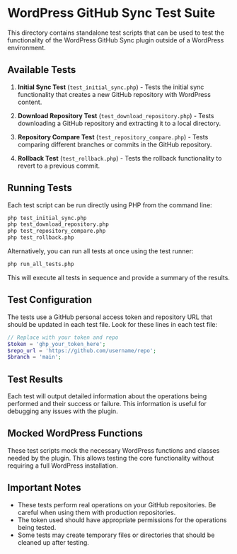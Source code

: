 # WordPress GitHub Sync Test Suite

This directory contains standalone test scripts that can be used to test the functionality of the WordPress GitHub Sync plugin outside of a WordPress environment.

## Available Tests

1. **Initial Sync Test** (`test_initial_sync.php`) - Tests the initial sync functionality that creates a new GitHub repository with WordPress content.

2. **Download Repository Test** (`test_download_repository.php`) - Tests downloading a GitHub repository and extracting it to a local directory.

3. **Repository Compare Test** (`test_repository_compare.php`) - Tests comparing different branches or commits in the GitHub repository.

4. **Rollback Test** (`test_rollback.php`) - Tests the rollback functionality to revert to a previous commit.

## Running Tests

Each test script can be run directly using PHP from the command line:

```bash
php test_initial_sync.php
php test_download_repository.php
php test_repository_compare.php
php test_rollback.php
```

Alternatively, you can run all tests at once using the test runner:

```bash
php run_all_tests.php
```

This will execute all tests in sequence and provide a summary of the results.

## Test Configuration

The tests use a GitHub personal access token and repository URL that should be updated in each test file. Look for these lines in each test file:

```php
// Replace with your token and repo
$token = 'ghp_your_token_here'; 
$repo_url = 'https://github.com/username/repo';
$branch = 'main';
```

## Test Results

Each test will output detailed information about the operations being performed and their success or failure. This information is useful for debugging any issues with the plugin.

## Mocked WordPress Functions

These test scripts mock the necessary WordPress functions and classes needed by the plugin. This allows testing the core functionality without requiring a full WordPress installation.

## Important Notes

- These tests perform real operations on your GitHub repositories. Be careful when using them with production repositories.
- The token used should have appropriate permissions for the operations being tested.
- Some tests may create temporary files or directories that should be cleaned up after testing.